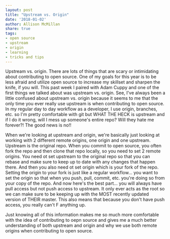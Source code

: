 ```yaml
---
layout: post
title: "Upstream vs. Origin"
date: '2018-01-02'
author: Allison McMillan
share: true
tags:
- open source
- upstream
- origin
- learning
- tricks and tips
---
```


Upstream vs. origin. There are lots of things that are scary or intimidating about contributing to open source. One of my goals for this year is to be less afraid and utilize open source to increase my skillset and sharpen the knife, if you will. This past week I paired with Adam Cuppy and one of the first things we talked about was upstream vs. origin. See, I've always been a little confused about upstream vs. origin because it seems to me that the only time you ever really use upstream is when contributing to open source. In my regular day to day workflow as a developer, I use origin, branches, etc. so I'm pretty comfortable with git but WHAT THE HECK is upstream and if I do it wrong, will I mess up someone's entire repo? Will they hate me forever?! The good news is no!!

When we're looking at upstream and origin, we're basically just looking at working with 2 different remote origins, one origin and one upstream. Upstream is the original repo. When you commit to open source, you often fork the repo and then clone that repo locally, so you need to set 2 remote origins. You need ot set upstream to the original repo so that you can rebase and make sure to keep up to date with any changes that happen there. And then you also need ot set origin which is your fork of the repo. Setting the origin to your fork is just like a regular workflow… you want to set the origin so that when you push, pull, commit, etc. you're doing so from your copy of the repo. And now here's the best part… you will always have pull access but not push access to upstream. It only ever acts as the root so we can make sure to be keeping up with the MOST recently updated version of THEIR master. This also means that because you don't have push access, you really can't F anything up.

Just knowing all of this information makes me so much more comfortable with the idea of contributing to oepn source and gives me a much better understanding of both upstream and origin and why we use both remote origins when contributing to open source.
